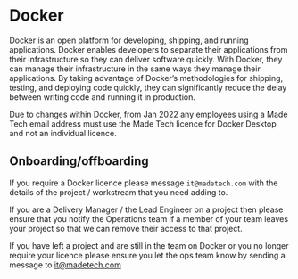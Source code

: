 # Docker

Docker is an open platform for developing, shipping, and running applications. Docker enables developers to separate their applications from their  infrastructure so they can deliver software quickly. With Docker, they can manage their infrastructure in the same ways they manage their applications. By taking advantage of Docker’s methodologies for shipping, testing, and deploying code quickly, they can significantly reduce the delay between writing code and running it in production.

Due to changes within Docker, from Jan 2022 any employees using a Made Tech email address must use the Made Tech licence for Docker Desktop and not an individual licence.

## Onboarding/offboarding
If you require a Docker licence please message `it@madetech.com` with the details of the project / workstream that you need adding to. 

If you are a Delivery Manager / the Lead Engineer on a project then please ensure that you notify the Operations team if a member of your team leaves your project so that we can remove their access to that project. 

If you have left a project and are still in the team on Docker or you no longer require your licence please ensure you let the ops team know by sending a message to it@madetech.com
